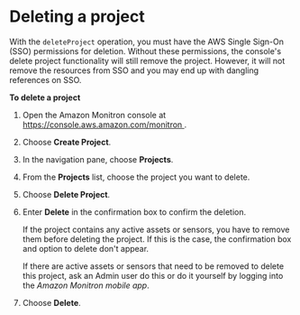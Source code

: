 # Deleting a project<a name="mp-delete-project"></a>

With the `deleteProject` operation, you must have the AWS Single Sign\-On \(SSO\) permissions for deletion\. Without these permissions, the console's delete project functionality will still remove the project\. However, it will not remove the resources from SSO and you may end up with dangling references on SSO\.

**To delete a project**

1. Open the Amazon Monitron console at [ https://console\.aws\.amazon\.com/monitron ](https://console.aws.amazon.com/monitron/)\. 

1. Choose **Create Project**\. 

1. In the navigation pane, choose **Projects**\. 

1. From the **Projects** list, choose the project you want to delete\. 

1. Choose **Delete Project**\. 

1. Enter **Delete** in the confirmation box to confirm the deletion\. 

   If the project contains any active assets or sensors, you have to remove them before deleting the project\. If this is the case, the confirmation box and option to delete don't appear\. 

   If there are active assets or sensors that need to be removed to delete this project, ask an Admin user do this or do it yourself by logging into the *Amazon Monitron mobile app*\.

1. Choose **Delete**\. 